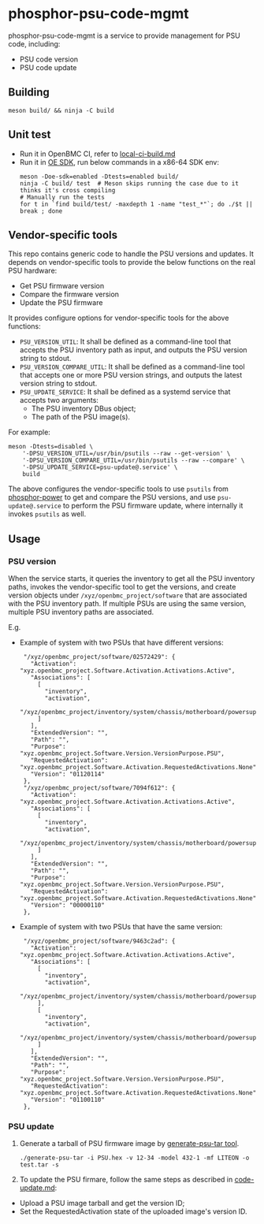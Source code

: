 # phosphor-psu-code-mgmt

phosphor-psu-code-mgmt is a service to provide management for PSU code,
including:

* PSU code version
* PSU code update


## Building

```
meson build/ && ninja -C build
```

## Unit test

* Run it in OpenBMC CI, refer to [local-ci-build.md][1]
* Run it in [OE SDK][2], run below commands in a x86-64 SDK env:
   ```
   meson -Doe-sdk=enabled -Dtests=enabled build/
   ninja -C build/ test  # Meson skips running the case due to it thinks it's cross compiling
   # Manually run the tests
   for t in `find build/test/ -maxdepth 1 -name "test_*"`; do ./$t || break ; done
   ```

## Vendor-specific tools

This repo contains generic code to handle the PSU versions and
updates. It depends on vendor-specific tools to provide the below
functions on the real PSU hardware:
* Get PSU firmware version
* Compare the firmware version
* Update the PSU firmware

It provides configure options for vendor-specific tools for the above functions:
* `PSU_VERSION_UTIL`: It shall be defined as a command-line tool that
accepts the PSU inventory path as input, and outputs the PSU version
string to stdout.
* `PSU_VERSION_COMPARE_UTIL`: It shall be defined as a command-line
tool that accepts one or more PSU version strings, and outputs the
latest version string to stdout.
* `PSU_UPDATE_SERVICE`: It shall be defined as a systemd service that
accepts two arguments:
   * The PSU inventory DBus object;
   * The path of the PSU image(s).

For example:
```
meson -Dtests=disabled \
    '-DPSU_VERSION_UTIL=/usr/bin/psutils --raw --get-version' \
    '-DPSU_VERSION_COMPARE_UTIL=/usr/bin/psutils --raw --compare' \
    '-DPSU_UPDATE_SERVICE=psu-update@.service' \
    build
```

The above configures the vendor-specific tools to use `psutils` from
[phosphor-power][3] to get and compare the PSU versions, and use
`psu-update@.service` to perform the PSU firmware update, where
internally it invokes `psutils` as well.


## Usage

### PSU version

When the service starts, it queries the inventory to get all the PSU inventory paths, invokes the vendor-specific tool to get the versions, and create version objects under `/xyz/openbmc_project/software` that are associated with the PSU inventory path.
If multiple PSUs are using the same version, multiple PSU inventory paths are associated.

E.g.
* Example of system with two PSUs that have different versions:
   ```
    "/xyz/openbmc_project/software/02572429": {
      "Activation": "xyz.openbmc_project.Software.Activation.Activations.Active",
      "Associations": [
        [
          "inventory",
          "activation",
          "/xyz/openbmc_project/inventory/system/chassis/motherboard/powersupply1"
        ]
      ],
      "ExtendedVersion": "",
      "Path": "",
      "Purpose": "xyz.openbmc_project.Software.Version.VersionPurpose.PSU",
      "RequestedActivation": "xyz.openbmc_project.Software.Activation.RequestedActivations.None",
      "Version": "01120114"
    },
    "/xyz/openbmc_project/software/7094f612": {
      "Activation": "xyz.openbmc_project.Software.Activation.Activations.Active",
      "Associations": [
        [
          "inventory",
          "activation",
          "/xyz/openbmc_project/inventory/system/chassis/motherboard/powersupply0"
        ]
      ],
      "ExtendedVersion": "",
      "Path": "",
      "Purpose": "xyz.openbmc_project.Software.Version.VersionPurpose.PSU",
      "RequestedActivation": "xyz.openbmc_project.Software.Activation.RequestedActivations.None",
      "Version": "00000110"
    },
   ``` 
* Example of system with two PSUs that have the same version:
   ```
    "/xyz/openbmc_project/software/9463c2ad": {
      "Activation": "xyz.openbmc_project.Software.Activation.Activations.Active",
      "Associations": [
        [
          "inventory",
          "activation",
          "/xyz/openbmc_project/inventory/system/chassis/motherboard/powersupply0"
        ],
        [
          "inventory",
          "activation",
          "/xyz/openbmc_project/inventory/system/chassis/motherboard/powersupply1"
        ]
      ],
      "ExtendedVersion": "",
      "Path": "",
      "Purpose": "xyz.openbmc_project.Software.Version.VersionPurpose.PSU",
      "RequestedActivation": "xyz.openbmc_project.Software.Activation.RequestedActivations.None",
      "Version": "01100110"
    },
   ```

### PSU update

1. Generate a tarball of PSU firmware image by [generate-psu-tar tool][4].
   ```
   ./generate-psu-tar -i PSU.hex -v 12-34 -model 432-1 -mf LITEON -o test.tar -s   
   ```
2. To update the PSU firmare, follow the same steps as described in [code-update.md][5]:
* Upload a PSU image tarball and get the version ID;
* Set the RequestedActivation state of the uploaded image's version ID.



[1]: https://github.com/openbmc/docs/blob/master/testing/local-ci-build.md
[2]: https://github.com/openbmc/docs/blob/master/cheatsheet.md#building-the-openbmc-sdk
[3]: https://github.com/openbmc/phosphor-power/tree/master/tools/power-utils
[4]: https://github.com/openbmc/phosphor-psu-code-mgmt/blob/master/tools/generate-psu-tar 
[5]: https://github.com/openbmc/docs/blob/master/code-update/code-update.md
